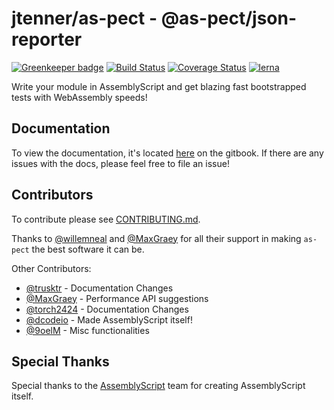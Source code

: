 # jtenner/as-pect - @as-pect/json-reporter

[![Greenkeeper badge](https://badges.greenkeeper.io/jtenner/as-pect.svg)](https://greenkeeper.io/)
[![Build Status](https://travis-ci.org/jtenner/as-pect.svg?branch=master)](https://travis-ci.org/jtenner/as-pect)
[![Coverage Status](https://coveralls.io/repos/github/jtenner/as-pect/badge.svg?branch=master)](https://coveralls.io/github/jtenner/as-pect?branch=master)
[![lerna](https://img.shields.io/badge/maintained%20with-lerna-cc00ff.svg)](https://lerna.js.org/)

Write your module in AssemblyScript and get blazing fast bootstrapped tests
with WebAssembly speeds!

## Documentation

To view the documentation, it's located [here](https://tenner-joshua.gitbook.io/as-pect/) on the gitbook. If there are any issues with the docs, please feel free to file an issue!

## Contributors

To contribute please see [CONTRIBUTING.md](./CONTRIBUTING.md).

Thanks to [@willemneal](https://github.com/willemneal) and
[@MaxGraey](https://github.com/maxgraey) for all their support in making `as-pect` the
best software it can be.

Other Contributors:

- [@trusktr](https://github.com/trusktr) - Documentation Changes
- [@MaxGraey](https://github.com/maxgraey) - Performance API suggestions
- [@torch2424](https://github.com/torch2424) - Documentation Changes
- [@dcodeio](https://github.com/torch2424) - Made AssemblyScript itself!
- [@9oelM](https://github.com/9oelM) - Misc functionalities

## Special Thanks

Special thanks to the [AssemblyScript](https://github.com/AssemblyScript/assemblyscript)
team for creating AssemblyScript itself.
